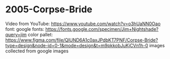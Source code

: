 # 2005-Corpse-Bride

Video from YouTube: https://www.youtube.com/watch?v=o3hUaNN0Oao
font: google fonts: https://fonts.google.com/specimen/Jim+Nightshade?query=jim
color pallet: https://www.figma.com/file/QIUND6A1c0axJPdbKT7PNF/Corpse-Bride?type=design&node-id=0-1&mode=design&t=m9pkkobJuKjCVn1h-0
images collected from google images